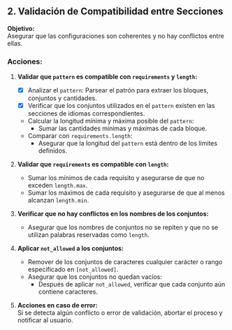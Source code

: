## 2. Validación de Compatibilidad entre Secciones

**Objetivo:**  
Asegurar que las configuraciones son coherentes y no hay conflictos entre ellas.

### Acciones:

1. **Validar que `pattern` es compatible con `requirements` y `length`:**
   - [x] Analizar el `pattern`: Parsear el patrón para extraer los bloques, conjuntos y cantidades.
   - [x] Verificar que los conjuntos utilizados en el `pattern` existen en las secciones de idiomas correspondientes.
   - Calcular la longitud mínima y máxima posible del `pattern`:  
     - Sumar las cantidades mínimas y máximas de cada bloque.
   - Comparar con `requirements.length`:  
     - Asegurar que la longitud del `pattern` está dentro de los límites definidos.

2. **Validar que `requirements` es compatible con `length`:**
   - Sumar los mínimos de cada requisito y asegurarse de que no exceden `length.max`.
   - Sumar los máximos de cada requisito y asegurarse de que al menos alcanzan `length.min`.

3. **Verificar que no hay conflictos en los nombres de los conjuntos:**
   - Asegurar que los nombres de conjuntos no se repiten y que no se utilizan palabras reservadas como `length`.

4. **Aplicar `not_allowed` a los conjuntos:**
   - Remover de los conjuntos de caracteres cualquier carácter o rango especificado en `[not_allowed]`.
   - Asegurar que los conjuntos no quedan vacíos:  
     - Después de aplicar `not_allowed`, verificar que cada conjunto aún contiene caracteres.

5. **Acciones en caso de error:**  
   Si se detecta algún conflicto o error de validación, abortar el proceso y notificar al usuario.
